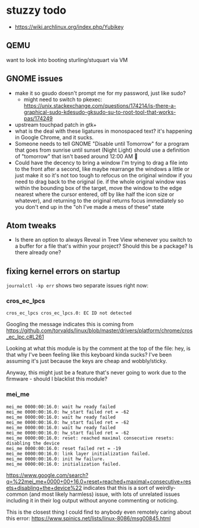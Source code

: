 # stuzzy todo

- https://wiki.archlinux.org/index.php/Yubikey

## QEMU

want to look into booting sturling/stuquart via VM

## GNOME issues

- make it so gsudo doesn't prompt me for my password, just like sudo?
  - might need to switch to pkexec: https://unix.stackexchange.com/questions/174214/is-there-a-graphical-sudo-kdesudo-gksudo-su-to-root-tool-that-works-pas/174249
- upstream touchpad patch in gtk+
- what is the deal with these ligatures in monospaced text? it's happening in Google Chrome, and it sucks.
- Someone needs to tell GNOME "Disable until Tomorrow" for a program that goes from sunrise until sunset (Night Light) should use a definition of "tomorrow" that isn't based around 12:00 AM :facepalm:
- Could have the decency to bring a window I'm trying to drag a file into to the front after a second, like maybe rearrange the windows a little or just make it so it's not too tough to refocus on the original window if you need to drag back to the original (ie. if the whole original window was within the bounding box of the target, move the window to the edge nearest where the cursor entered, off by like half the icon size or whatever), and returning to the original returns focus immediately so you don't end up in the "oh I've made a mess of these" state

## Atom tweaks

- Is there an option to always Reveal in Tree View whenever you switch to a buffer for a file that's within your project? Should this be a package? Is there already one?

## fixing kernel errors on startup

`journalctl -kp err` shows two separate issues right now:

### cros_ec_lpcs

`cros_ec_lpcs cros_ec_lpcs.0: EC ID not detected`

Googling the message indicates this is coming from https://github.com/torvalds/linux/blob/master/drivers/platform/chrome/cros_ec_lpc.c#L261

Looking at what this module is by the comment at the top of the file: hey, is that why I've been feeling like this keyboard kinda sucks? I've been assuming it's just because the keys are cheap and wobbly/sticky.

Anyway, this might just be a feature that's never going to work due to the firmware - should I blacklist this module?

### mei_me

```
mei_me 0000:00:16.0: wait hw ready failed
mei_me 0000:00:16.0: hw_start failed ret = -62
mei_me 0000:00:16.0: wait hw ready failed
mei_me 0000:00:16.0: hw_start failed ret = -62
mei_me 0000:00:16.0: wait hw ready failed
mei_me 0000:00:16.0: hw_start failed ret = -62
mei_me 0000:00:16.0: reset: reached maximal consecutive resets: disabling the device
mei_me 0000:00:16.0: reset failed ret = -19
mei_me 0000:00:16.0: link layer initialization failed.
mei_me 0000:00:16.0: init hw failure.
mei_me 0000:00:16.0: initialization failed.
```

https://www.google.com/search?q=%22mei_me+0000+00+16.0+reset+reached+maximal+consecutive+resets+disabling+the+device%22 indicates that this is a sort of weirdly-common (and most likely harmless) issue, with lots of unrelated issues including it in their log output without anyone commenting or noticing.

This is the closest thing I could find to anybody even remotely caring about this error: https://www.spinics.net/lists/linux-8086/msg00845.html
